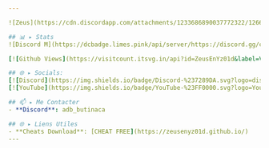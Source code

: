```yaml
---

![Zeus](https://cdn.discordapp.com/attachments/1233686890037772322/1266033885666480208/zz.jpg?ex=66a3ad70&is=66a25bf0&hm=16ec68990c16a31ca9ad6e4701ac3da822e78cade4024e9439037b89fd6215f3&)

## 📊 ▸ Stats
![Discord M](https://dcbadge.limes.pink/api/server/https://discord.gg/cod-fr)

[![Github Views](https://visitcount.itsvg.in/api?id=ZeusEnYz01d&label=Views&icon=5&pretty=true)](https://visitcount.itsvg.in)

## 🌐 ▸ Socials:
[![Discord](https://img.shields.io/badge/Discord-%237289DA.svg?logo=discord&logoColor=white)](https://discord.gg/cod-fr) 
[![YouTube](https://img.shields.io/badge/YouTube-%23FF0000.svg?logo=YouTube&logoColor=white)](https://www.youtube.com/@PlutoniumModding)

## 📫 ▸ Me Contacter
- **Discord**: adb_butinaca

## 🌐 ▸ Liens Utiles
- **Cheats Download**: [CHEAT FREE](https://zeusenyz01d.github.io/)
---
```

